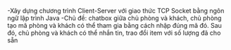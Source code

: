 -Xây dựng chương trình Client-Server với giao thức TCP Socket bằng ngôn ngữ lập trình Java
-Chủ đề: chatbox giữa chủ phòng và khách, chủ phòng tạo mã phòng và khách có thể tham gia bằng cách nhập đúng mã đó. Sau đó, chủ phòng và khách có thể nhắn tin, trao đổi item với số lượng đã cho sẵn  
